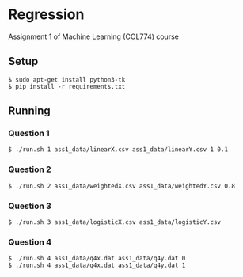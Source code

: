 # Regression
Assignment 1 of Machine Learning (COL774) course


## Setup
```
$ sudo apt-get install python3-tk 
$ pip install -r requirements.txt
```

## Running
### Question 1
```
$ ./run.sh 1 ass1_data/linearX.csv ass1_data/linearY.csv 1 0.1
```

### Question 2
```
$ ./run.sh 2 ass1_data/weightedX.csv ass1_data/weightedY.csv 0.8
```

### Question 3
```
$ ./run.sh 3 ass1_data/logisticX.csv ass1_data/logisticY.csv
```
### Question 4
```
$ ./run.sh 4 ass1_data/q4x.dat ass1_data/q4y.dat 0
$ ./run.sh 4 ass1_data/q4x.dat ass1_data/q4y.dat 1
```

